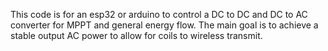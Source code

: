 This code is for an esp32 or arduino to control a DC to DC and DC to AC converter for MPPT and general energy flow. The main goal is to achieve a stable output AC power to allow for coils to wireless transmit. 
